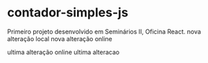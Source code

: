 # contador-simples-js

Primeiro projeto desenvolvido em Seminários II, Oficina React.
nova alteração local
nova alteração online

ultima alteração online
ultima alteracao 